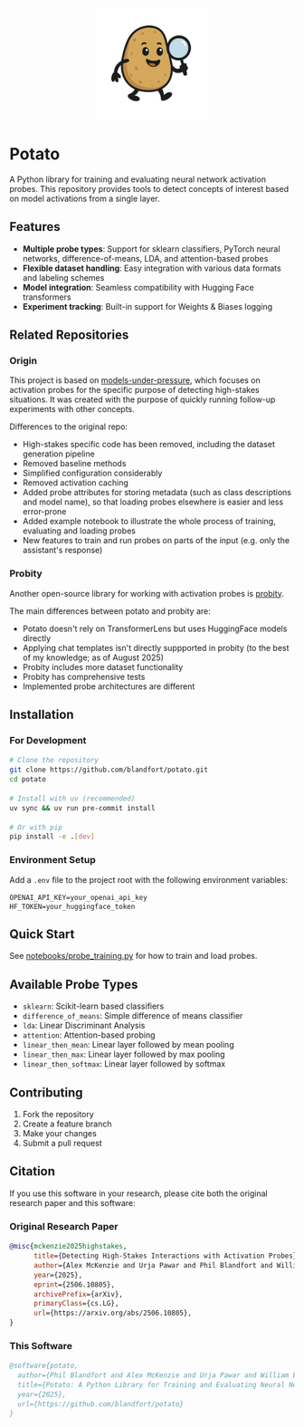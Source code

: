 <div align="center">
  <img src="assets/potato_probe.png" alt="Potato Probes Logo" width="200"/>
</div>

# Potato

A Python library for training and evaluating neural network activation probes.
This repository provides tools to detect concepts of interest based on model activations from a single layer.

## Features

- **Multiple probe types**: Support for sklearn classifiers, PyTorch neural networks, difference-of-means, LDA, and attention-based probes
- **Flexible dataset handling**: Easy integration with various data formats and labeling schemes
- **Model integration**: Seamless compatibility with Hugging Face transformers
- **Experiment tracking**: Built-in support for Weights & Biases logging

## Related Repositories

### Origin

This project is based on [models-under-pressure](https://github.com/arrrlex/models-under-pressure),
which focuses on activation probes for the specific purpose of detecting high-stakes situations.
It was created with the purpose of quickly running follow-up experiments with other concepts.

Differences to the original repo:

- High-stakes specific code has been removed, including the dataset generation pipeline
- Removed baseline methods
- Simplified configuration considerably
- Removed activation caching
- Added probe attributes for storing metadata (such as class descriptions and model name), so that loading probes elsewhere is easier and less error-prone
- Added example notebook to illustrate the whole process of training, evaluating and loading probes
- New features to train and run probes on parts of the input (e.g. only the assistant's response)

### Probity

Another open-source library for working with activation probes is [probity](https://github.com/curt-tigges/probity).

The main differences between potato and probity are:

- Potato doesn't rely on TransformerLens but uses HuggingFace models directly
- Applying chat templates isn't directly suppported in probity (to the best of my knowledge; as of August 2025)
- Probity includes more dataset functionality
- Probity has comprehensive tests
- Implemented probe architectures are different

## Installation

### For Development
```bash
# Clone the repository
git clone https://github.com/blandfort/potato.git
cd potato

# Install with uv (recommended)
uv sync && uv run pre-commit install

# Or with pip
pip install -e .[dev]
```

### Environment Setup
Add a `.env` file to the project root with the following environment variables:
```
OPENAI_API_KEY=your_openai_api_key
HF_TOKEN=your_huggingface_token
```

## Quick Start

See [notebooks/probe_training.py](notebooks/probe_training.py) for how to train and load probes.


## Available Probe Types

- `sklearn`: Scikit-learn based classifiers
- `difference_of_means`: Simple difference of means classifier
- `lda`: Linear Discriminant Analysis
- `attention`: Attention-based probing
- `linear_then_mean`: Linear layer followed by mean pooling
- `linear_then_max`: Linear layer followed by max pooling
- `linear_then_softmax`: Linear layer followed by softmax

## Contributing

1. Fork the repository
2. Create a feature branch
3. Make your changes
4. Submit a pull request

## Citation

If you use this software in your research, please cite both the original research paper and this software:

### Original Research Paper
```bibtex
@misc{mckenzie2025highstakes,
      title={Detecting High-Stakes Interactions with Activation Probes},
      author={Alex McKenzie and Urja Pawar and Phil Blandfort and William Bankes and David Krueger and Ekdeep Singh Lubana and Dmitrii Krasheninnikov},
      year={2025},
      eprint={2506.10805},
      archivePrefix={arXiv},
      primaryClass={cs.LG},
      url={https://arxiv.org/abs/2506.10805},
}
```

### This Software
```bibtex
@software{potato,
  author={Phil Blandfort and Alex McKenzie and Urja Pawar and William Bankes},
  title={Potato: A Python Library for Training and Evaluating Neural Network Activation Probes},
  year={2025},
  url={https://github.com/blandfort/potato}
}
```
